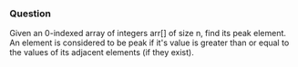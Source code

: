 ### Question

Given an 0-indexed array of integers arr[] of size n, find its peak element. An element is considered to be peak if it's value is greater than or equal to the values of its adjacent elements (if they exist).

